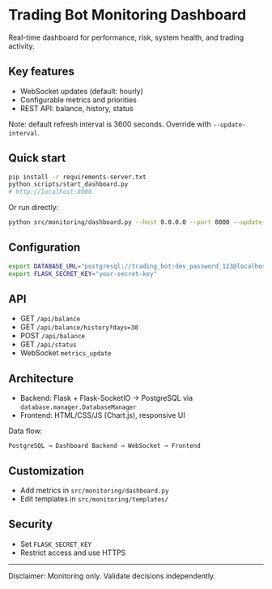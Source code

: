 # Trading Bot Monitoring Dashboard

Real-time dashboard for performance, risk, system health, and trading activity.

## Key features
- WebSocket updates (default: hourly)
- Configurable metrics and priorities
- REST API: balance, history, status

Note: default refresh interval is 3600 seconds. Override with `--update-interval`.

## Quick start
```bash
pip install -r requirements-server.txt
python scripts/start_dashboard.py
# http://localhost:8000
```

Or run directly:
```bash
python src/monitoring/dashboard.py --host 0.0.0.0 --port 8000 --update-interval 3600
```

## Configuration
```bash
export DATABASE_URL="postgresql://trading_bot:dev_password_123@localhost:5432/ai_trading_bot"
export FLASK_SECRET_KEY="your-secret-key"
```

## API
- GET `/api/balance`
- GET `/api/balance/history?days=30`
- POST `/api/balance`
- GET `/api/status`
- WebSocket `metrics_update`

## Architecture
- Backend: Flask + Flask-SocketIO → PostgreSQL via `database.manager.DatabaseManager`
- Frontend: HTML/CSS/JS (Chart.js), responsive UI

Data flow:
```
PostgreSQL → Dashboard Backend → WebSocket → Frontend
```

## Customization
- Add metrics in `src/monitoring/dashboard.py`
- Edit templates in `src/monitoring/templates/`

## Security
- Set `FLASK_SECRET_KEY`
- Restrict access and use HTTPS

---
Disclaimer: Monitoring only. Validate decisions independently.

